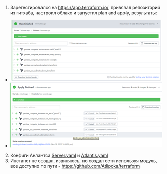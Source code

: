 1. Зарегестировался на https://app.terraform.io/, привязал репозиторий из гитхаба, настроил облако и запустил plan and apply, результаты:
  * ![PLAN](https://github.com/Atlipoka/devops_netology/blob/main/Cloud_Terraform/lecture4/task1-1.png)
  * ![APPLY](https://github.com/Atlipoka/devops_netology/blob/main/Cloud_Terraform/lecture4/task1-2.png)
2. Конфиги Анлантса [Server.yaml](https://github.com/Atlipoka/terraform/blob/master/server.yaml) и [Atlantis.yaml](https://github.com/Atlipoka/terraform/blob/master/atlantis.yaml)
3. Инстанст не создал, извиняюсь, но создал сети используя модуль, все доступно по пути - https://github.com/Atlipoka/terraform

